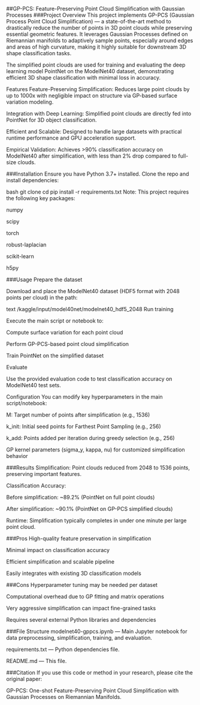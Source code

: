 ##GP-PCS: Feature-Preserving Point Cloud Simplification with Gaussian Processes
###Project Overview
This project implements GP-PCS (Gaussian Process Point Cloud Simplification) — a state-of-the-art method to drastically reduce the number of points in 3D point clouds while preserving essential geometric features. It leverages Gaussian Processes defined on Riemannian manifolds to adaptively sample points, especially around edges and areas of high curvature, making it highly suitable for downstream 3D shape classification tasks.

The simplified point clouds are used for training and evaluating the deep learning model PointNet on the ModelNet40 dataset, demonstrating efficient 3D shape classification with minimal loss in accuracy.

Features
Feature-Preserving Simplification: Reduces large point clouds by up to 1000x with negligible impact on structure via GP-based surface variation modeling.

Integration with Deep Learning: Simplified point clouds are directly fed into PointNet for 3D object classification.

Efficient and Scalable: Designed to handle large datasets with practical runtime performance and GPU acceleration support.

Empirical Validation: Achieves >90% classification accuracy on ModelNet40 after simplification, with less than 2% drop compared to full-size clouds.

###Installation
Ensure you have Python 3.7+ installed. Clone the repo and install dependencies:

bash
git clone <your-repo-url>
cd <your-repo-directory>
pip install -r requirements.txt
Note: This project requires the following key packages:

numpy

scipy

torch

robust-laplacian

scikit-learn

h5py

###Usage
Prepare the dataset

Download and place the ModelNet40 dataset (HDF5 format with 2048 points per cloud) in the path:

text
/kaggle/input/model40net/modelnet40_hdf5_2048
Run training

Execute the main script or notebook to:

Compute surface variation for each point cloud

Perform GP-PCS-based point cloud simplification

Train PointNet on the simplified dataset

Evaluate

Use the provided evaluation code to test classification accuracy on ModelNet40 test sets.

Configuration
You can modify key hyperparameters in the main script/notebook:

M: Target number of points after simplification (e.g., 1536)

k_init: Initial seed points for Farthest Point Sampling (e.g., 256)

k_add: Points added per iteration during greedy selection (e.g., 256)

GP kernel parameters (sigma_y, kappa, nu) for customized simplification behavior

###Results
Simplification: Point clouds reduced from 2048 to 1536 points, preserving important features.

Classification Accuracy:

Before simplification: ~89.2% (PointNet on full point clouds)

After simplification: ~90.1% (PointNet on GP-PCS simplified clouds)

Runtime: Simplification typically completes in under one minute per large point cloud.

###Pros
High-quality feature preservation in simplification

Minimal impact on classification accuracy

Efficient simplification and scalable pipeline

Easily integrates with existing 3D classification models

###Cons
Hyperparameter tuning may be needed per dataset

Computational overhead due to GP fitting and matrix operations

Very aggressive simplification can impact fine-grained tasks

Requires several external Python libraries and dependencies

###File Structure
modelnet40-gppcs.ipynb — Main Jupyter notebook for data preprocessing, simplification, training, and evaluation.

requirements.txt — Python dependencies file.

README.md — This file.

###Citation
If you use this code or method in your research, please cite the original paper:

GP-PCS: One-shot Feature-Preserving Point Cloud Simplification with Gaussian Processes on Riemannian Manifolds.
